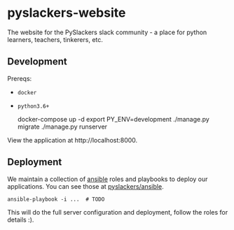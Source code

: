 # pyslackers-website

The website for the PySlackers slack community - a place for python learners, teachers, tinkerers, etc.

## Development

Prereqs:

* `docker`
* `python3.6+`

    docker-compose up -d
    export PY_ENV=development
    ./manage.py migrate
    ./manage.py runserver

View the application at http://localhost:8000.

## Deployment

We maintain a collection of [ansible](https://www.ansible.com/) roles and playbooks to deploy our applications. You can see those at [pyslackers/ansible](https://github.com/pyslackers/ansible).

    ansible-playbook -i ...  # TODO

This will do the full server configuration and deployment, follow the roles for details :).
